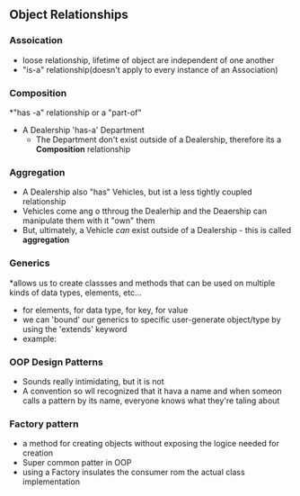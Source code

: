 ## Object Relationships

### Assoication
* loose relationship, lifetime of object are independent of one another 
* "is-a" relationship(doesn't apply to every instance of an Association)

### Composition
*"has -a" relationship or a "part-of"
* A Dealership 'has-a' Department
    * The Department don't exist outside of a Dealership, therefore its a **Composition** relationship


### Aggregation
* A Dealership also "has" Vehicles, but ist a less tightly coupled relationship
* Vehicles come ang o tthroug the Dealerhip and the Deaership can manipulate them with it "own" them
* But, ultimately, a Vehicle _can_ exist outside of a Dealership - this is called **aggregation**


### Generics
*allows us to create classses and methods that can be used on multiple kinds of data types, elements, etc...
* <E> for elements, <T> for data type, <K> for key, <V> for value
* we can 'bound' our generics to specific user-generate object/type by using the 'extends'  keyword
* example: <E extends Vehicle>

### OOP Design Patterns
* Sounds really intimidating, but it is not
* A convention so wll recognized that it hava a name and when someon calls a pattern by its name, everyone knows what they're taling about


### Factory pattern
* a method for creating objects without exposing the logice needed for creation
* Super common patter in OOP
* using a Factory insulates the consumer rom the actual class implementation
